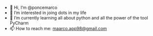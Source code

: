 - 👋 Hi, I’m @poncemarco
- 👀 I’m interested in joing dots in my life
- 🌱 I’m currently learning all about python and all the power of the tool PyCharm
- 📫 How to reach me: maarco.app98@gmail.com 
